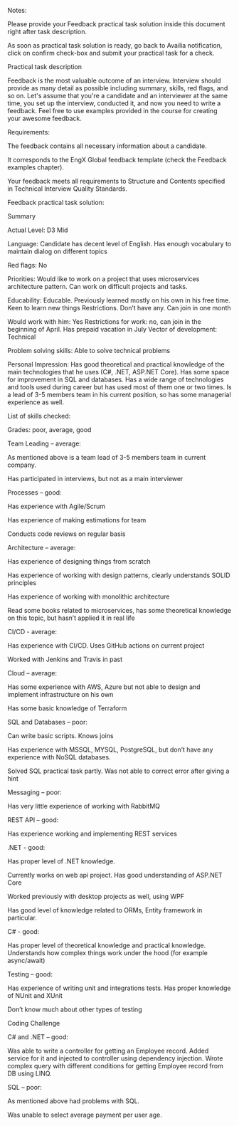 Notes: 
 

Please provide your Feedback practical task solution inside this document right after task description. 

As soon as practical task solution is ready, go back to Availia notification, click on confirm check-box and submit your practical task for a check.  

 

Practical task description  

 

Feedback is the most valuable outcome of an interview. Interview should provide as many detail as possible including summary, skills, red flags, and so on. Let's assume that you're a candidate and an interviewer at the same time, you set up the interview, conducted it, and now you need to write a feedback. Feel free to use examples provided in the course for creating your awesome feedback.  
 

Requirements:  

The feedback contains all necessary information about a candidate.  

It corresponds to the EngX Global feedback template (check the Feedback examples chapter).  

Your feedback meets all requirements to Structure and Contents specified in Technical Interview Quality Standards.  

 
 

Feedback practical task solution: 

Summary 

 

Actual Level: D3 Mid 

Language: Candidate has decent level of English. Has enough vocabulary to maintain dialog on different topics 

Red flags: No 

Priorities: Would like to work on a project that uses microservices architecture pattern. Can work on difficult projects and tasks.  

Educability: Educable. Previously learned mostly on his own in his free time. Keen to learn new things 
Restrictions. Don’t have any. Can join in one month 

Would work with him: Yes 
Restrictions for work: no, can join in the beginning of April. Has prepaid vacation in July
Vector of development: Technical 

Problem solving skills: Able to solve technical problems 

Personal Impression: Has good theoretical and practical knowledge of the main technologies that he uses (C#, .NET, ASP.NET Core). Has some space for improvement in SQL and databases. Has a wide range of technologies and tools used during career but has used most of them one or two times. Is a lead of 3-5 members team in his current position, so has some managerial experience as well. 

 

List of skills checked:  

Grades: poor, average, good 

 

Team Leading – average: 

As mentioned above is a team lead of 3-5 members team in current company.  

Has participated in interviews, but not as a main interviewer 

 

Processes – good: 

Has experience with Agile/Scrum 

Has experience of making estimations for team 

Conducts code reviews on regular basis 

 

Architecture – average: 

Has experience of designing things from scratch 

Has experience of working with design patterns, clearly understands SOLID principles 

Has experience of working with monolithic architecture 

Read some books related to microservices, has some theoretical knowledge on this topic, but hasn’t applied it in real life 

 

CI/CD - average: 

Has experience with CI/CD. Uses GitHub actions on current project 

Worked with Jenkins and Travis in past 

 

Cloud – average: 

Has some experience with AWS, Azure but not able to design and implement infrastructure on his own 

Has some basic knowledge of Terraform 

 

SQL and Databases – poor: 

Can write basic scripts. Knows joins 

Has experience with MSSQL, MYSQL, PostgreSQL, but don’t have any experience with NoSQL databases. 

Solved SQL practical task partly. Was not able to correct error after giving a hint 

 

Messaging – poor: 

Has very little experience of working with RabbitMQ 

 

REST API – good: 

Has experience working and implementing REST services 

 

.NET - good: 

Has proper level of .NET knowledge.  

Currently works on web api project. Has good understanding of ASP.NET Core 

Worked previously with desktop projects as well, using WPF 

Has good level of knowledge related to ORMs, Entity framework in particular. 

 

C# - good: 

Has proper level of theoretical knowledge and practical knowledge. Understands how complex things work under the hood (for example async/await) 

 

Testing – good: 

Has experience of writing unit and integrations tests. Has proper knowledge of NUnit and XUnit 

Don’t know much about other types of testing 

 

Coding Challenge 

 

C# and .NET – good: 

Was able to write a controller for getting an Employee record. Added service for it and injected to controller using dependency injection. Wrote complex query with different conditions for getting Employee record from DB using LINQ. 

 

SQL – poor:  

As mentioned above had problems with SQL. 

Was unable to select average payment per user age. 

 

 